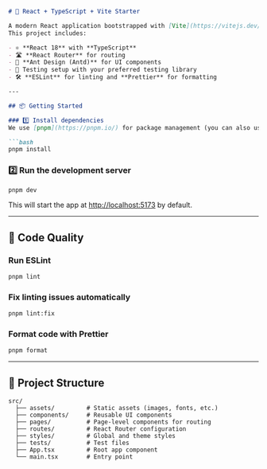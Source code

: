 ```markdown
# 🚀 React + TypeScript + Vite Starter

A modern React application bootstrapped with [Vite](https://vitejs.dev/) for lightning-fast development.  
This project includes:

- ⚛️ **React 18** with **TypeScript**
- 🛣 **React Router** for routing
- 🎨 **Ant Design (Antd)** for UI components
- 🧪 Testing setup with your preferred testing library
- 🛠 **ESLint** for linting and **Prettier** for formatting

---

## 📦 Getting Started

### 1️⃣ Install dependencies
We use [pnpm](https://pnpm.io/) for package management (you can also use npm or yarn if you prefer):

```bash
pnpm install
```

### 2️⃣ Run the development server
```bash
pnpm dev
```
This will start the app at [http://localhost:5173](http://localhost:5173) by default.

---

## 🧹 Code Quality

### Run ESLint
```bash
pnpm lint
```

### Fix linting issues automatically
```bash
pnpm lint:fix
```

### Format code with Prettier
```bash
pnpm format
```

---

## 📂 Project Structure
```plaintext
src/
  ├── assets/         # Static assets (images, fonts, etc.)
  ├── components/     # Reusable UI components
  ├── pages/          # Page-level components for routing
  ├── routes/         # React Router configuration
  ├── styles/         # Global and theme styles
  ├── tests/          # Test files
  ├── App.tsx         # Root app component
  └── main.tsx        # Entry point
```


```
